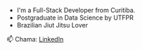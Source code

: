 

- I'm a Full-Stack Developer from Curitiba.
- Postgraduate in Data Science by UTFPR
- Brazilian Jiut Jitsu Lover

📫 Chama: [LinkedIn](https://www.linkedin.com/in/matheusbuenol/) 





